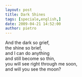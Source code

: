 ```yaml
---
layout: post
title: Dark Shines
tags: [speciale,english,]
date: 2009-04-21 14:52:00
author: pietro
---
```

And the dark so grief,<br/>the shine so brief,<br/>and I can do anything<br/>and still become so thin,<br/>you will see right through me soon,<br/>and will you see the moon?
